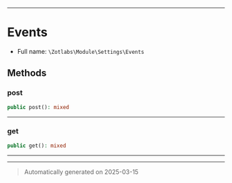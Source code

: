 ***

# Events





* Full name: `\Zotlabs\Module\Settings\Events`




## Methods


### post



```php
public post(): mixed
```












***

### get



```php
public get(): mixed
```












***


***
> Automatically generated on 2025-03-15
